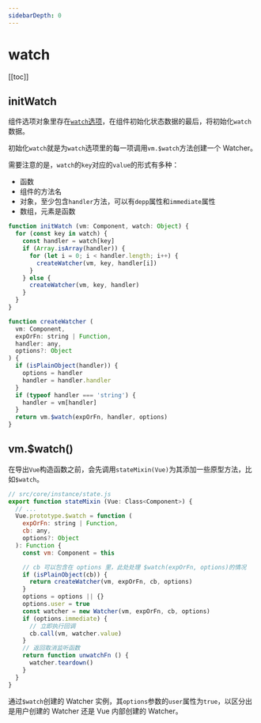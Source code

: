```yaml
---
sidebarDepth: 0
---
```


# watch

[[toc]]

## initWatch

组件选项对象里存在[`watch`选项](https://cn.vuejs.org/v2/api/#watch)，在组件初始化状态数据的最后，将初始化`watch`数据。

初始化`watch`就是为`watch`选项里的每一项调用`vm.$watch`方法创建一个 Watcher。

需要注意的是，`watch`的`key`对应的`value`的形式有多种：

- 函数
- 组件的方法名
- 对象，至少包含`handler`方法，可以有`depp`属性和`immediate`属性
- 数组，元素是函数

```js
function initWatch (vm: Component, watch: Object) {
  for (const key in watch) {
    const handler = watch[key]
    if (Array.isArray(handler)) {
      for (let i = 0; i < handler.length; i++) {
        createWatcher(vm, key, handler[i])
      }
    } else {
      createWatcher(vm, key, handler)
    }
  }
}

function createWatcher (
  vm: Component,
  expOrFn: string | Function,
  handler: any,
  options?: Object
) {
  if (isPlainObject(handler)) {
    options = handler
    handler = handler.handler
  }
  if (typeof handler === 'string') {
    handler = vm[handler]
  }
  return vm.$watch(expOrFn, handler, options)
}
```

## vm.$watch()

在导出`Vue`构造函数之前，会先调用`stateMixin(Vue)`为其添加一些原型方法，比如`$watch`。

```js
// src/core/instance/state.js
export function stateMixin (Vue: Class<Component>) {
  // ...
  Vue.prototype.$watch = function (
    expOrFn: string | Function,
    cb: any,
    options?: Object
  ): Function {
    const vm: Component = this

    // cb 可以包含在 options 里，此处处理 $watch(expOrFn, options)的情况
    if (isPlainObject(cb)) {
      return createWatcher(vm, expOrFn, cb, options)
    }
    options = options || {}
    options.user = true
    const watcher = new Watcher(vm, expOrFn, cb, options)
    if (options.immediate) {
      // 立即执行回调
      cb.call(vm, watcher.value)
    }
    // 返回取消监听函数
    return function unwatchFn () {
      watcher.teardown()
    }
  }
}
```

通过`$watch`创建的 Watcher 实例，其`options`参数的`user`属性为`true`，以区分出是用户创建的 Watcher 还是 Vue 内部创建的 Watcher。
